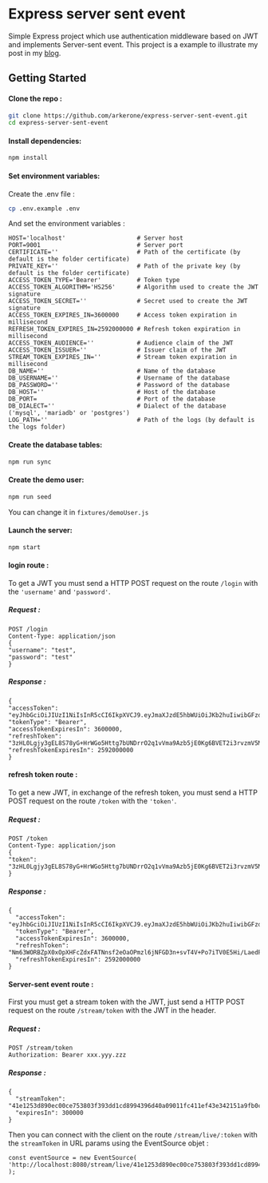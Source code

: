 # Express server sent event

Simple Express project which use authentication middleware based on JWT and implements Server-sent event. This project is a example to illustrate my post in my [blog](https://www.codeheroes.fr).

## Getting Started

#### Clone the repo :

```bash
git clone https://github.com/arkerone/express-server-sent-event.git
cd express-server-sent-event
```

#### Install dependencies:

```bash
npm install
```

#### Set environment variables:

Create the .env file :

```bash
cp .env.example .env
```

And set the environment variables :

```
HOST='localhost'                    # Server host
PORT=9001                           # Server port
CERTIFICATE=''                      # Path of the certificate (by default is the folder certificate)
PRIVATE_KEY=''                      # Path of the private key (by default is the folder certificate)
ACCESS_TOKEN_TYPE='Bearer'          # Token type
ACCESS_TOKEN_ALGORITHM='HS256'      # Algorithm used to create the JWT signature
ACCESS_TOKEN_SECRET=''              # Secret used to create the JWT signature
ACCESS_TOKEN_EXPIRES_IN=3600000     # Access token expiration in millisecond
REFRESH_TOKEN_EXPIRES_IN=2592000000 # Refresh token expiration in millisecond
ACCESS_TOKEN_AUDIENCE=''            # Audience claim of the JWT
ACCESS_TOKEN_ISSUER=''              # Issuer claim of the JWT
STREAM_TOKEN_EXPIRES_IN=''          # Stream token expiration in millisecond
DB_NAME=''                          # Name of the database
DB_USERNAME=''                      # Username of the database
DB_PASSWORD=''                      # Password of the database
DB_HOST=''                          # Host of the database
DB_PORT=                            # Port of the database
DB_DIALECT=''                       # Dialect of the database ('mysql', 'mariadb' or 'postgres')
LOG_PATH=''                         # Path of the logs (by default is the logs folder)
```

#### Create the database tables:

```bash
npm run sync
```

#### Create the demo user:

```bash
npm run seed
```

You can change it in `fixtures/demoUser.js`

#### Launch the server:

```bash
npm start
```

#### login route :

To get a JWT you must send a HTTP POST request on the route `/login` with the `'username'` and `'password'`.

##### Request :

```
POST /login
Content-Type: application/json
{
"username": "test",
"password": "test"
}
```

##### Response :

```
{
"accessToken": "eyJhbGciOiJIUzI1NiIsInR5cCI6IkpXVCJ9.eyJmaXJzdE5hbWUiOiJKb2huIiwibGFzdE5hbWUiOiJEb2UiLCJpYXQiOjE1ODA0MTk3MzgsImV4cCI6MTU4NDAxOTczOCwiYXVkIjoidGVzdCIsImlzcyI6InRlc3QiLCJzdWIiOiIxIn0.TsNAqsUxL67mE4EwkwWx0sIcAnONMCRDdXOZmlNxqCA",
"tokenType": "Bearer",
"accessTokenExpiresIn": 3600000,
"refreshToken": "3zHL0Lgjy3gEL8S78yG+HrWGo5Httg7bUNDrrO2q1vVma9Azb5jE0Kg6BVET2i3rvzmV5MFpKbhKHsaD+FMcuq5AH4cxyn9cVzcOU07IqJOZ8vQ/GtZteWf+dZC7WwyTJA2pTeKftKIZA1j26nJ3vSXcBvnHTPbPsuaQNSOyveM=",
"refreshTokenExpiresIn": 2592000000
}
```

#### refresh token route :

To get a new JWT, in exchange of the refresh token, you must send a HTTP POST request on the route `/token` with the `'token'`.

##### Request :

```
POST /token
Content-Type: application/json
{
"token": "3zHL0Lgjy3gEL8S78yG+HrWGo5Httg7bUNDrrO2q1vVma9Azb5jE0Kg6BVET2i3rvzmV5MFpKbhKHsaD+FMcuq5AH4cxyn9cVzcOU07IqJOZ8vQ/GtZteWf+dZC7WwyTJA2pTeKftKIZA1j26nJ3vSXcBvnHTPbPsuaQNSOyveM="
}
```

##### Response :

```
{
  "accessToken": "eyJhbGciOiJIUzI1NiIsInR5cCI6IkpXVCJ9.eyJmaXJzdE5hbWUiOiJKb2huIiwibGFzdE5hbWUiOiJEb2UiLCJpYXQiOjE1ODA0NjUzMDEsImV4cCI6MTU4NDA2NTMwMSwiYXVkIjoidGVzdCIsImlzcyI6InRlc3QiLCJzdWIiOiIxIn0.kHydxVWGZ0HBxzL68VCtS27W3CnPuFItZdmHm5a3ZI8",
  "tokenType": "Bearer",
  "accessTokenExpiresIn": 3600000,
  "refreshToken": "Nm63WORBZpX0xOpXHFcZdxFATNnsf2eOaOPmzl6jNFGD3n+svT4V+Po7iTV0E5Hi/LaedP8E4XEEXb1oahYzTPpnGBTM1d8s/etooCjprDoJ0LwLdeHZYs7ulK4yZOd4ELMWOeqGmoOLIJl15e0efrt3BezMxBlDSd3bxsnv6XQ=",
  "refreshTokenExpiresIn": 2592000000
}
```

#### Server-sent event route :

First you must get a stream token with the JWT, just send a HTTP POST request on the route `/stream/token` with the JWT in the header.

##### Request :

```
POST /stream/token
Authorization: Bearer xxx.yyy.zzz
```

##### Response :

```
{
  "streamToken": "41e1253d890ec00ce753803f393dd1cd8994396d40a09011fc411ef43e342151a9fb0cc08e1d5476fa023949e850a938e563562c4bc87f4205b99d832d4ee455",
  "expiresIn": 300000
}
```

Then you can connect with the client on the route `/stream/live/:token` with the `streamToken` in URL params using the EventSource objet :

```
const eventSource = new EventSource(
'http://localhost:8080/stream/live/41e1253d890ec00ce753803f393dd1cd8994396d40a09011fc411ef43e342151a9fb0cc08e1d5476fa023949e850a938e563562c4bc87f4205b99d832d4ee455'
);
```
